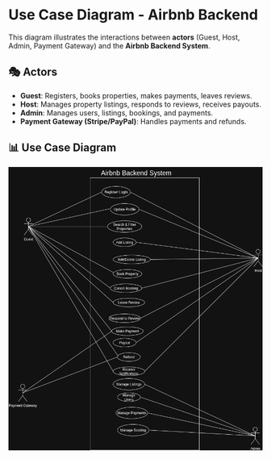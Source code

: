# Use Case Diagram - Airbnb Backend

This diagram illustrates the interactions between **actors** (Guest, Host, Admin, Payment Gateway) and the **Airbnb Backend System**.  

## 🎭 Actors
- **Guest**: Registers, books properties, makes payments, leaves reviews.  
- **Host**: Manages property listings, responds to reviews, receives payouts.  
- **Admin**: Manages users, listings, bookings, and payments.  
- **Payment Gateway (Stripe/PayPal)**: Handles payments and refunds.  

## 📊 Use Case Diagram
![Use Case Diagram](./usecase.png)
